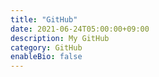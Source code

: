 ```yaml
---
title: "GitHub"
date: 2021-06-24T05:00:00+09:00
description: My GitHub
category: GitHub
enableBio: false
---
```


